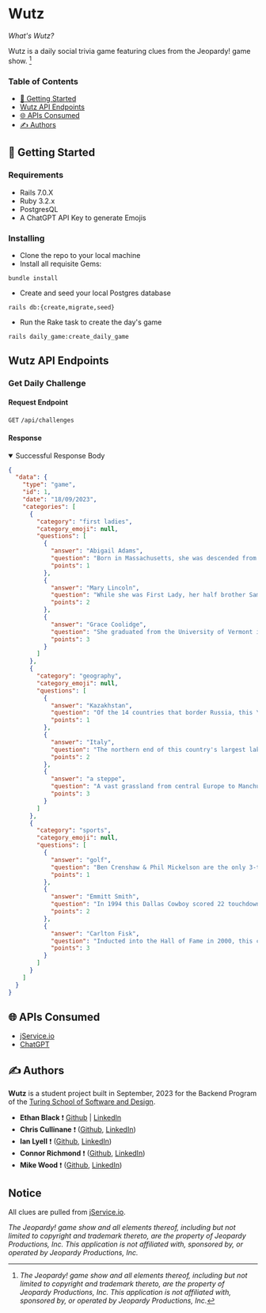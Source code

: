 # Wutz

_What's Wutz?_

Wutz is a daily social trivia game featuring clues from the Jeopardy! game show. [^1]
[^1]: _The Jeopardy! game show and all elements thereof, including but not limited to copyright and trademark thereto, are the property of Jeopardy Productions, Inc. This application is not affiliated with, sponsored by, or operated by Jeopardy Productions, Inc._
### Table of Contents

* [🚀 Getting Started](#🚀-getting-started)
* [Wutz API Endpoints](#wutz-api-endpoints)
* [🌐 APIs Consumed](#🌐-apis-consumed)
* [✍️ Authors](#✍️-authors)

## 🚀 Getting Started

### Requirements

* Rails 7.0.X
* Ruby 3.2.x
* PostgresQL
* A ChatGPT API Key to generate Emojis

### Installing

* Clone the repo to your local machine
* Install all requisite Gems:
```
bundle install
```
* Create and seed your local Postgres database
```
rails db:{create,migrate,seed}
```
* Run the Rake task to create the day's game 
```
rails daily_game:create_daily_game
```

## Wutz API Endpoints

### Get Daily Challenge

#### Request Endpoint

`GET` `/api/challenges`


#### Response

<details open>
<summary>Successful Response Body</summary>

```json
{
  "data": {
    "type": "game",
    "id": 1,
    "date": "18/09/2023",
    "categories": [
      {
        "category": "first ladies",
        "category_emoji": null,
        "questions": [
          {
            "answer": "Abigail Adams",
            "question": "Born in Massachusetts, she was descended from the Quincy family on her mother's side",
            "points": 1
          },
          {
            "answer": "Mary Lincoln",
            "question": "While she was First Lady, her half brother Samuel was killed at the Battle of Shiloh",
            "points": 2
          },
          {
            "answer": "Grace Coolidge",
            "question": "She graduated from the University of Vermont in 1902",
            "points": 3
          }
        ]
      },
      {
        "category": "geography",
        "category_emoji": null,
        "questions": [
          {
            "answer": "Kazakhstan",
            "question": "Of the 14 countries that border Russia, this \"stan\" country shares the longest border with it, 4,750 miles",
            "points": 1
          },
          {
            "answer": "Italy",
            "question": "The northern end of this country's largest lake, Lake Garda in the Po Valley, once belonged to Austria",
            "points": 2
          },
          {
            "answer": "a steppe",
            "question": "A vast grassland from central Europe to Manchuria is called by this 1-syllable word from the Russian",
            "points": 3
          }
        ]
      },
      {
        "category": "sports",
        "category_emoji": null,
        "questions": [
          {
            "answer": "golf",
            "question": "Ben Crenshaw & Phil Mickelson are the only 3-time winners of this college sport's championship tournament",
            "points": 1
          },
          {
            "answer": "Emmitt Smith",
            "question": "In 1994 this Dallas Cowboy scored 22 touchdowns; in 1995 he topped that with 25",
            "points": 2
          },
          {
            "answer": "Carlton Fisk",
            "question": "Inducted into the Hall of Fame in 2000, this catcher hit a dramatic homer in Game 6 of the 1975 World Series",
            "points": 3
          }
        ]
      }
    ]
  }
}
```

</details>



## 🌐 APIs Consumed

* [jService.io](https://jservice.io/)
* [ChatGPT](https://platform.openai.com/docs/guides/gpt)

## ✍️ Authors

**Wutz** is a student project built in September, 2023 for the Backend Program of the [Turing School of Software and Design](https://turing.edu/).

* **Ethan Black** ❗ [Github]() | [LinkedIn]()
* **Chris Cullinane** ❗ ([Github](), [LinkedIn]())
* **Ian Lyell** ❗ ([Github](), [LinkedIn]())
* **Connor Richmond** ❗ ([Github](), [LinkedIn]())
* **Mike Wood** ❗ ([Github](), [LinkedIn]())

## Notice

All clues are pulled from [jService.io](https://jservice.io/). 

_The Jeopardy! game show and all elements thereof, including but not limited to copyright and trademark thereto, are the property of Jeopardy Productions, Inc. This application is not affiliated with, sponsored by, or operated by Jeopardy Productions, Inc._